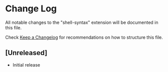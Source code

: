 # Change Log

All notable changes to the "shell-syntax" extension will be documented in this file.

Check [Keep a Changelog](http://keepachangelog.com/) for recommendations on how to structure this file.

## [Unreleased]

- Initial release